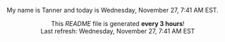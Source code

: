 My name is Tanner and today is Wednesday, November 27, 7:41 AM EST.

<p align="center">This <i>README</i> file is generated <b>every 3 hours</b>!</br>Last refresh: Wednesday, November 27, 7:41 AM EST<br /></p>
